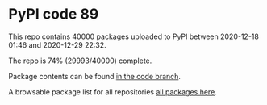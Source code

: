 # PyPI code 89

This repo contains 40000 packages uploaded to PyPI between 
2020-12-18 01:46 and 2020-12-29 22:32.

The repo is 74% (29993/40000) complete.

Package contents can be found [in the code branch](https://github.com/pypi-data/pypi-mirror-89/tree/code/packages).

A browsable package list for all repositories [all packages here](https://pypi-data.github.io/website/repositories/pypi-mirror-89).


